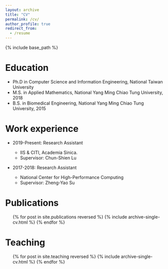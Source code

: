 ```yaml
---
layout: archive
title: "CV"
permalink: /cv/
author_profile: true
redirect_from:
  - /resume
---
```


{% include base_path %}

Education
======
* Ph.D in Computer Science and Information Engineering, National Taiwan University
* M.S. in Applied Mathematics, National Yang Ming Chiao Tung University, 2018
* B.S. in Biomedical Engineering, National Yang Ming Chiao Tung University, 2015

Work experience
======
* 2019-Present: Research Assistant
  * IIS & CITI, Academia Sinica.
  * Supervisor: Chun-Shien Lu

* 2017-2018: Research Assistant
  * National Center for High-Performance Computing
  * Supervisor: Zheng-Yao Su

Publications
======
  <ul>{% for post in site.publications reversed %}
    {% include archive-single-cv.html %}
  {% endfor %}</ul>
  
<!-- Talks
======
  <ul>{% for post in site.talks reversed %}
    {% include archive-single-talk-cv.html  %}
  {% endfor %}</ul> -->
  
Teaching
======
  <ul>{% for post in site.teaching reversed %}
    {% include archive-single-cv.html %}
  {% endfor %}</ul>
  
<!-- Service and leadership
======
* Currently signed in to 43 different slack teams -->
